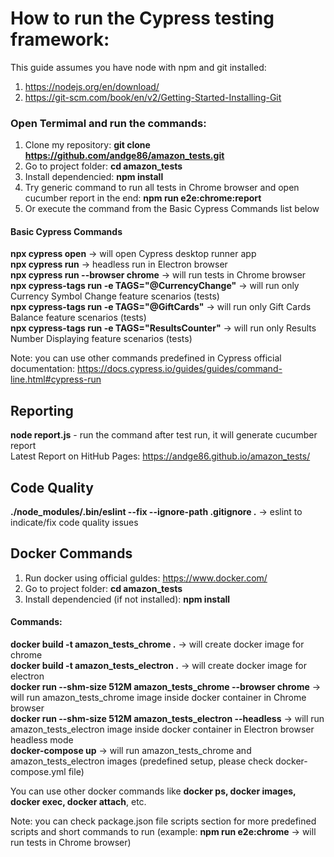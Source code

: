 # How to run the Cypress testing framework:

This guide assumes you have node with npm and git installed:

1. https://nodejs.org/en/download/
2. https://git-scm.com/book/en/v2/Getting-Started-Installing-Git

### Open Termimal and run the commands:

1. Clone my repository: **git clone https://github.com/andge86/amazon_tests.git**
2. Go to project folder: **cd amazon_tests**
3. Install dependencied: **npm install**
4. Try generic command to run all tests in Chrome browser and open cucumber report in the end: **npm run e2e:chrome:report**
5. Or execute the command from the Basic Cypress Commands list below

#### Basic Cypress Commands

**npx cypress open** -> will open Cypress desktop runner app <br />
**npx cypress run** -> headless run in Electron browser <br />
**npx cypress run --browser chrome** -> will run tests in Chrome browser <br />
**npx cypress-tags run -e TAGS="@CurrencyChange"** -> will run only Currency Symbol Change feature scenarios (tests) <br />
**npx cypress-tags run -e TAGS="@GiftCards"** -> will run only Gift Cards Balance feature scenarios (tests) <br />
**npx cypress-tags run -e TAGS="ResultsCounter"** -> will run only Results Number Displaying feature scenarios (tests) <br />

Note: you can use other commands predefined in Cypress official documentation: https://docs.cypress.io/guides/guides/command-line.html#cypress-run

## Reporting

**node report.js** - run the command after test run, it will generate cucumber report  <br />
Latest Report on HitHub Pages: https://andge86.github.io/amazon_tests/

## Code Quality

**./node_modules/.bin/eslint --fix --ignore-path .gitignore .** -> eslint to indicate/fix code quality issues

## Docker Commands

1. Run docker using official guldes: https://www.docker.com/
2. Go to project folder: **cd amazon_tests**
3. Install dependencied (if not installed): **npm install**

#### Commands:

**docker build -t amazon_tests_chrome .** -> will create docker image for chrome <br />
**docker build -t amazon_tests_electron .** -> will create docker image for electron <br />
**docker run --shm-size 512M amazon_tests_chrome --browser chrome** -> will run amazon_tests_chrome image inside docker container in Chrome browser <br />
**docker run --shm-size 512M amazon_tests_electron --headless** -> will run amazon_tests_electron image inside docker container in Electron browser headless mode <br />
**docker-compose up** -> will run amazon_tests_chrome and amazon_tests_electron images (predefined setup, please check docker-compose.yml file) <br />

You can use other docker commands like **docker ps, docker images, docker exec, docker attach**, etc.

Note: you can check package.json file scripts section for more predefined scripts and short commands to run (example: **npm run e2e:chrome** -> will run tests in Chrome browser)

